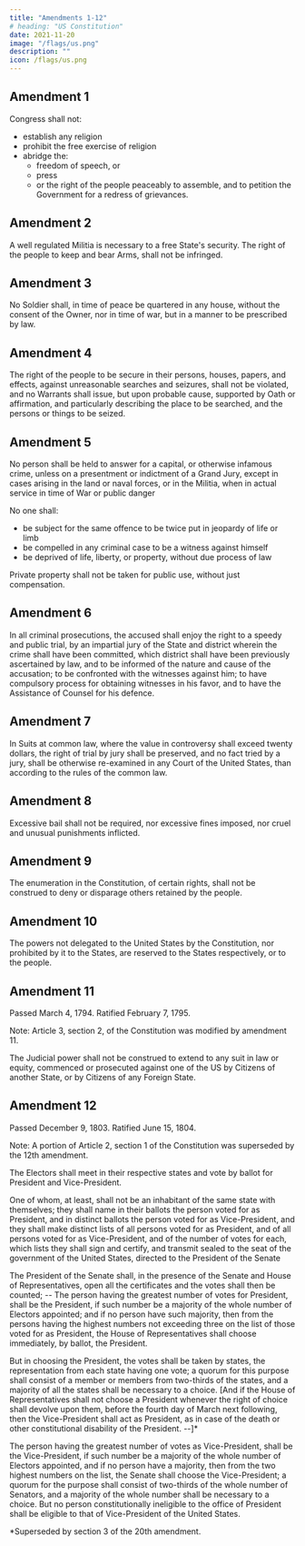 ```yaml
---
title: "Amendments 1-12"
# heading: "US Constitution"
date: 2021-11-20
image: "/flags/us.png"
description: ""
icon: /flags/us.png
---
```



<!-- Congress of the United States
begun and held at the City of New-York, on
Wednesday the fourth of March, one thousand seven hundred and eighty nine. -->

<!-- THE Conventions of a number of the States, having at the time of their adopting the Constitution, expressed a desire, in order to prevent misconstruction or abuse of its powers, that further declaratory and restrictive clauses should be added: And as extending the ground of public confidence in the Government, will best ensure the beneficent ends of its institution.

RESOLVED by the Senate and House of Representatives of the United States of America, in Congress assembled, two thirds of both Houses concurring, that the following Articles be proposed to the Legislatures of the several States, as amendments to the Constitution of the United States, all, or any of which Articles, when ratified by three fourths of the said Legislatures, to be valid to all intents and purposes, as part of the said Constitution; viz.

ARTICLES in addition to, and Amendment of the Constitution of the United States of America, proposed by Congress, and ratified by the Legislatures of the several States, pursuant to the fifth Article of the original Constitution.

Note: The following text is a transcription of the first ten amendments to the Constitution in their original form. These amendments were ratified December 15, 1791, and form what is known as the "Bill of Rights." -->

## Amendment 1

Congress shall not:
- establish any religion
- prohibit the free exercise of religion
- abridge the:
  - freedom of speech, or
  - press
  - or the right of the people peaceably to assemble, and to petition the Government for a redress of grievances.


## Amendment 2

A well regulated Militia is necessary to a free State's security. The right of the people to keep and bear Arms, shall not be infringed.


## Amendment 3

No Soldier shall, in time of peace be quartered in any house, without the consent of the Owner, nor in time of war, but in a manner to be prescribed by law.

## Amendment 4

The right of the people to be secure in their persons, houses, papers, and effects, against unreasonable searches and seizures, shall not be violated, and no Warrants shall issue, but upon probable cause, supported by Oath or affirmation, and particularly describing the place to be searched, and the persons or things to be seized.

## Amendment 5

No person shall be held to answer for a capital, or otherwise infamous crime, unless on a presentment or indictment of a Grand Jury, except in cases arising in the land or naval forces, or in the Militia, when in actual service in time of War or public danger

No one shall:
- be subject for the same offence to be twice put in jeopardy of life or limb
- be compelled in any criminal case to be a witness against himself
- be deprived of life, liberty, or property, without due process of law

Private property shall not be taken for public use, without just compensation.


## Amendment 6

In all criminal prosecutions, the accused shall enjoy the right to a speedy and public trial, by an impartial jury of the State and district wherein the crime shall have been committed, which district shall have been previously ascertained by law, and to be informed of the nature and cause of the accusation; to be confronted with the witnesses against him; to have compulsory process for obtaining witnesses in his favor, and to have the Assistance of Counsel for his defence.

## Amendment 7

In Suits at common law, where the value in controversy shall exceed twenty dollars, the right of trial by jury shall be preserved, and no fact tried by a jury, shall be otherwise re-examined in any Court of the United States, than according to the rules of the common law.

## Amendment 8

Excessive bail shall not be required, nor excessive fines imposed, nor cruel and unusual punishments inflicted.

## Amendment 9

The enumeration in the Constitution, of certain rights, shall not be construed to deny or disparage others retained by the people.

## Amendment 10

The powers not delegated to the United States by the Constitution, nor prohibited by it to the States, are reserved to the States respectively, or to the people.

## Amendment 11 

Passed March 4, 1794. Ratified February 7, 1795.

Note: Article 3, section 2, of the Constitution was modified by amendment 11.

The Judicial power shall not be construed to extend to any suit in law or equity, commenced or prosecuted against one of the US by Citizens of another State, or by Citizens of any Foreign State.


## Amendment 12

Passed December 9, 1803. Ratified June 15, 1804.

Note: A portion of Article 2, section 1 of the Constitution was superseded by the 12th amendment.

The Electors shall meet in their respective states and vote by ballot for President and Vice-President. 

One of whom, at least, shall not be an inhabitant of the same state with themselves; they shall name in their ballots the person voted for as President, and in distinct ballots the person voted for as Vice-President, and they shall make distinct lists of all persons voted for as President, and of all persons voted for as Vice-President, and of the number of votes for each, which lists they shall sign and certify, and transmit sealed to the seat of the government of the United States, directed to the President of the Senate

The President of the Senate shall, in the presence of the Senate and House of Representatives, open all the certificates and the votes shall then be counted; -- The person having the greatest number of votes for President, shall be the President, if such number be a majority of the whole number of Electors appointed; and if no person have such majority, then from the persons having the highest numbers not exceeding three on the list of those voted for as President, the House of Representatives shall choose immediately, by ballot, the President. 

But in choosing the President, the votes shall be taken by states, the representation from each state having one vote; a quorum for this purpose shall consist of a member or members from two-thirds of the states, and a majority of all the states shall be necessary to a choice. [And if the House of Representatives shall not choose a President whenever the right of choice shall devolve upon them, before the fourth day of March next following, then the Vice-President shall act as President, as in case of the death or other constitutional disability of the President. --]* 

The person having the greatest number of votes as Vice-President, shall be the Vice-President, if such number be a majority of the whole number of Electors appointed, and if no person have a majority, then from the two highest numbers on the list, the Senate shall choose the Vice-President; a quorum for the purpose shall consist of two-thirds of the whole number of Senators, and a majority of the whole number shall be necessary to a choice. But no person constitutionally ineligible to the office of President shall be eligible to that of Vice-President of the United States.

*Superseded by section 3 of the 20th amendment.
